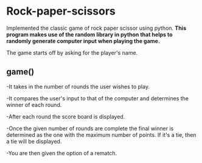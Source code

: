 # Rock-paper-scissors
Implemented the classic game of rock paper scissor using python.
**This program makes use of the random library in python that helps to randomly generate computer input when playing the game.**

The game starts off by asking for the player's name.

## game()

-It takes in the number of rounds the user wishes to play. 

-It compares the user's input to that of the computer and determines the winner of each round.

-After each round the score board is displayed. 

-Once the given number of rounds are complete the final winner is determined as the one with the maximum number of points. If it's a tie, then a tie will be displayed. 

-You are then given the option of a rematch. 
